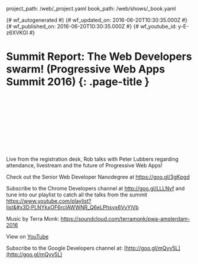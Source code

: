 project_path: /web/_project.yaml
book_path: /web/shows/_book.yaml

{# wf_autogenerated #}
{# wf_updated_on: 2016-06-20T10:30:35.000Z #}
{# wf_published_on: 2016-06-20T10:30:35.000Z #}
{# wf_youtube_id: y-E-z6XVKGI #}

# Summit Report: The Web Developers swarm! (Progressive Web Apps Summit 2016) {: .page-title }


<div class="video-wrapper">
  <iframe class="devsite-embedded-youtube-video" data-video-id="y-E-z6XVKGI"
          data-autohide="1" data-showinfo="0" frameborder="0" allowfullscreen>
  </iframe>
</div>

Live from the registration desk, Rob talks with Peter Lubbers regarding attendance, livestream and the future of Progressive Web Apps!

Check out the Senior Web Developer Nanodegree at https://goo.gl/3gKpgd

Subscribe to the Chrome Developers channel at http://goo.gl/LLLNvf and tune into our playlist to catch all the talks from the summit
https://www.youtube.com/playlist?list&#x3D;PLNYkxOF6rcIAWWNR_Q6eLPhsyx6VvYjVb

Music by Terra Monk: https://soundcloud.com/terramonk/pwa-amsterdam-2016

View on [YouTube](https://youtu.be/y-E-z6XVKGI)

Subscribe to the Google Developers channel at: [http://goo.gl/mQyv5L](http://goo.gl/mQyv5L)
